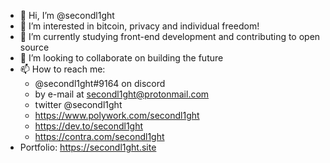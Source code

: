 - 👋 Hi, I’m @secondl1ght
- 👀 I’m interested in bitcoin, privacy and individual freedom!
- 🌱 I’m currently studying front-end development and contributing to open source
- 💞️ I’m looking to collaborate on building the future
- 📫 How to reach me: 
  - @secondl1ght#9164 on discord
  - by e-mail at secondl1ght@protonmail.com
  - twitter @secondl1ght
  - https://www.polywork.com/secondl1ght
  - https://dev.to/secondl1ght
  - https://contra.com/secondl1ght
- Portfolio: https://secondl1ght.site

<!---
secondl1ght/secondl1ght is a ✨ special ✨ repository because its `README.md` (this file) appears on your GitHub profile.
You can click the Preview link to take a look at your changes.
--->
